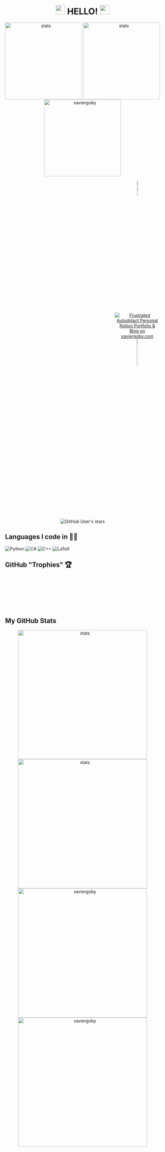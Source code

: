 
<!-- ![Xavier Goby - Polar Bear (72 × 20 in) (72 × 14 in)(2)](https://media.tenor.com/jjADcY68aA0AAAAM/waving-bear-hi.gif) -->

<!-- <div align="center">
  <img src="https://frustrated-autodidact.notion.site/image/https%3A%2F%2Fs3-us-west-2.amazonaws.com%2Fsecure.notion-static.com%2F2d29db62-d5a6-4f9e-91cb-36b10b79aa1a%2FXG_custom_created_icon_v2.ico?table=block&id=148298cf-c8f2-4bb9-817b-f636ecb6f985&spaceId=5769cc3a-a381-4a17-99a7-e5217a6fe1f0&userId=&cache=v2" width="800" height="270"/>
</div> -->

   

<div id="header" align="center">
  <h1>
    <img src="https://images.squarespace-cdn.com/content/v1/584ac727c534a52d610a4a4a/1633709369722-QXXEQYJ8OYVZKN7FVR4A/EYES.gif?format=2500w" width="30px"/>
    HELLO!
    <img src="https://media.giphy.com/media/hvRJCLFzcasrR4ia7z/giphy.gif" width="30px"/>
  </h1>
	
  <p align="center">
      <img width="250px"
	   height="250px"
	   margin="0px"
	   padding="0px"
           alt="stats"
	   align="center"
           src="https://media.tenor.com/U92u3vZRf3sAAAAM/bear_waving-hi.gif" />
      <img width="250px"
	   height="250px"
	   margin="0px"
	   padding="0px"
           alt="stats"
	   align="center"
           src="https://media.tenor.com/jjADcY68aA0AAAAM/waving-bear-hi.gif" />
      <img width="250px"
	   height="250px"
	   margin="0px"
	   padding="0px"
           alt="xaviergoby"
	   align="center"
           src="https://media.tenor.com/qdgq6lajEfAAAAAM/bear-midoo.gif" />
</p>
	
  <div id="badges" align="center" style="margin-left:25.5em">
<!--     <a>&nbsp;&nbsp;&nbsp;&nbsp;&nbsp;&nbsp;&nbsp;&nbsp;</a> -->
    <a href="https://www.linkedin.com/in/xavier-goby/">
      <img src="https://img.shields.io/badge/LinkedIn-blue?style=for-the-badge&logo=linkedin&logoColor=white" style="width:11%" alt="LinkedIn Badge"/>
    </a>
    <a href="https://frustrated-autodidact.notion.site/The-Frustrated-Mordern-Day-Autodidactic-Alchemist-text-FMDA-2-148298cfc8f24bb9817bf636ecb6f985">
      <img src="https://frustrated-autodidact.notion.site/image/https%3A%2F%2Fs3-us-west-2.amazonaws.com%2Fsecure.notion-static.com%2F2d29db62-d5a6-4f9e-91cb-36b10b79aa1a%2FXG_custom_created_icon_v2.ico?table=block&id=148298cf-c8f2-4bb9-817b-f636ecb6f985&spaceId=5769cc3a-a381-4a17-99a7-e5217a6fe1f0&userId=&cache=v2" alt="Frustrated Autodidact Personal Notion Portfolio & Blog on xaviergoby.com"/>
    </a>
    <a href="https://www.researchgate.net/profile/Xavier-Goby">
      <img src="https://img.shields.io/badge/ResearchGate-00CCBB?style=for-the-badge&logo=ResearchGate&logoColor=white" style="width:15%" alt="ResearchGate Badge"/>
    </a>
  
  <!-- </div> -->
  </div>
  <img src="https://komarev.com/ghpvc/?username=your-github-username&style=flat-square&color=blue" alt=""/>
  <img alt="GitHub User's stars" src="https://img.shields.io/github/stars/xaviergoby?label=Total%20Stars&color=gold">

  <a href="https://github.com/login?return_to=https%3A%2F%2Fgithub.com%2Fxaviergoby">
    <img padding="100px" src="https://img.shields.io/github/followers/xaviergoby?label=follow&style=social" alt=""/>
  </a>
  
<!-- </div> -->

</div>


## Languages I code in 👨‍💻️
![Python](https://img.shields.io/badge/python-3670A0?style=for-the-badge&logo=python&logoColor=ffdd54)
![C#](https://img.shields.io/badge/c%23-%23239120.svg?style=for-the-badge&logo=c-sharp&logoColor=white)
![C++](https://img.shields.io/badge/c++-%2300599C.svg?style=for-the-badge&logo=c%2B%2B&logoColor=white)
![LaTeX](https://img.shields.io/badge/latex-%23008080.svg?style=for-the-badge&logo=latex&logoColor=white)


## GitHub "Trophies" 🏆
<div  style="margin-right: 900px;">

[![trophy](https://github-profile-trophy.vercel.app/?username=xaviergoby&rank=-?,-C)](https://github.com/ryo-ma/github-profile-trophy)

</div>



## My GitHub Stats

<p align="center">
    <a href="https://github-readme-stats.vercel.app/api?username=xaviergoby&show_icons=true&include_all_commits=true&theme=light/#gh-light-mode-only">
      <img width="420px"
           alt="stats"
	   align="center"
           src="https://github-readme-stats.vercel.app/api?username=xaviergoby&show_icons=true&include_all_commits=true&theme=gruvbox" />
    </a>
    <a href="https://github-readme-stats.vercel.app/api?username=xaviergoby&show_icons=true&include_all_commits=true&theme=dark/#gh-dark-mode-only">
      <img width="420px"
           alt="stats"
	   align="center"
           src="https://github-readme-stats.vercel.app/api?username=xaviergoby&show_icons=true&include_all_commits=true&theme=gruvbox" />
    </a>
    <a href="https://github-readme-streak-stats.herokuapp.com/?user=xaviergoby&theme=light/#gh-light-mode-only">
      <img width="420px"
           alt="xaviergoby"
	   align="center"
           src="https://github-readme-streak-stats.herokuapp.com/?user=xaviergoby&theme=gruvbox" />
    </a>
    <a href="https://github-readme-streak-stats.herokuapp.com/?user=xaviergoby&theme=dark/#gh-dark-mode-only">
      <img width="420px"
           alt="xaviergoby"
	   align="center"
           src="https://github-readme-streak-stats.herokuapp.com/?user=xaviergoby&theme=gruvbox" />
    </a>
</p>

<!-- <p align="center"> <a href="https://github.com/ryo-ma/github-profile-trophy"><img src="https://github-profile-trophy.vercel.app/?username=xaviergoby" alt="Xavier Goby" /></a> </p> -->

<!-- <p align="center"> <a href="https://github.com/ryo-ma/github-profile-trophy"><img src="https://github-profile-trophy.vercel.app/?username=xaviergoby&rank=-?,-C" alt="Xavier Goby" /></a> </p> -->


<!-- - 👋 Hi, I’m @xaviergoby
- 👀 I’m interested  ...
- 🌱 I’m currently ...
- 💞️ I’m looking to collab ...
- 📫 How to reach me ... -->

<!---
xaviergoby/xaviergoby is a ✨ special ✨ repository because its `README.md` (this file) appears on your GitHub profile.
You can click the Preview link to take a look at your changes.
--->
